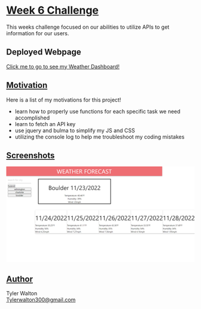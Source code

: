 # <u>**Week 6 Challenge**</u>
This weeks challenge focused on our abilities to utilize APIs to get information for our users. 

## Deployed Webpage
[Click me to go to see my Weather Dashboard!](https://tylerwalton.github.io/weather-dashboard/)

## <u>**Motivation**</u>
Here is a list of my motivations for this project!

- learn how to properly use functions for each specific task we need accomplished
- learn to fetch an API key
- use jquery and bulma to simplify my JS and CSS
- utilizing the console log to help me troubleshoot my coding mistakes
 

## <u>**Screenshots**</u>

![alt text](_C__Users_tyler_projects_weather-dashboard_index.html%20(1).png)

## <u>**Author**</u>

Tyler Walton <br/>
Tylerwalton300@gmail.com